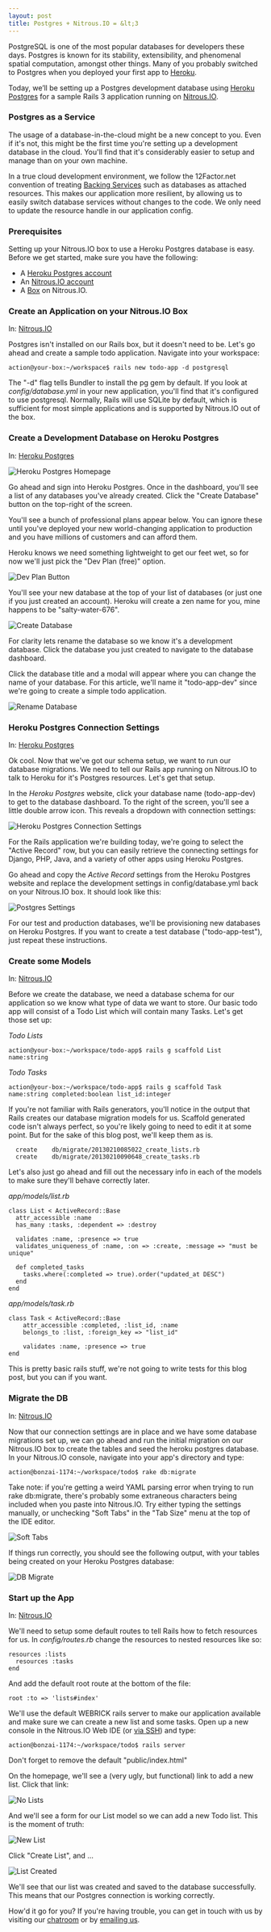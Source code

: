 ```yaml
---
layout: post
title: Postgres + Nitrous.IO = &lt;3
---
```


PostgreSQL is one of the most popular databases for developers these days. Postgres is known for its stability, extensibility, and phenomenal spatial computation, amongst other things. Many of you probably switched to Postgres when you deployed your first app to [Heroku](http://heroku.com).

Today, we&rsquo;ll be setting up a Postgres development database using [Heroku Postgres](https://postgres.heroku.com) for a sample Rails 3 application running on [Nitrous.IO](https://www.nitrous.io/).

###  Postgres as a Service

The usage of a database-in-the-cloud might be a new concept to you. Even if it's not, this might be the first time you're setting up a development database in the cloud. You'll find that it's considerably easier to setup and manage than on your own machine.

In a true cloud development environment, we follow the 12Factor.net convention of treating [Backing Services](http://12factor.net/backing-services) such as databases as attached resources. This makes our application more resilient, by allowing us to easily switch database services without changes to the code. We only need to update the resource handle in our application config.

### Prerequisites

Setting up your Nitrous.IO box to use a Heroku Postgres database is easy. Before we get started, make sure you have the following:

* A [Heroku Postgres account](https://postgres.heroku.com/)
* An [Nitrous.IO account](https://www.nitrous.io/)
* A [Box](http://help.nitrous.io/box-new/) on Nitrous.IO.

### Create an Application on your Nitrous.IO Box

In: [Nitrous.IO](https://www.nitrous.io/)

Postgres isn't installed on our Rails box, but it doesn't need to be. Let's go ahead and create a sample todo application. Navigate into your workspace:

    action@your-box:~/workspace$ rails new todo-app -d postgresql

The "-d" flag tells Bundler to install the pg gem by default. If you look at *config/database.yml* in your new application, you'll find that it's configured to use postgresql. Normally, Rails will use SQLite by default, which is sufficient for most simple applications and is supported by Nitrous.IO out of the box.

### Create a Development Database on Heroku Postgres

In: [Heroku Postgres](https://postgres.heroku.com)

![Heroku Postgres Homepage](https://raw.github.com/action-io/action-assets/master/support/screenshots/postgres/hpgres.png)

Go ahead and sign into Heroku Postgres. Once in the dashboard, you'll see a list of any databases you've already created. Click the "Create Database" button on the top-right of the screen.

You'll see a bunch of professional plans appear below. You can ignore these until you've deployed your new world-changing application to production and you have millions of customers and can afford them.

Heroku knows we need something lightweight to get our feet wet, so for now we'll just pick the "Dev Plan (free)" option.

![Dev Plan Button](https://raw.github.com/action-io/action-assets/master/support/screenshots/postgres/dev-plan.png)

You'll see your new database at the top of your list of databases (or just one if you just created an account). Heroku will create a zen name for you, mine happens to be "salty-water-676".

![Create Database](https://raw.github.com/action-io/action-assets/master/support/screenshots/postgres/create-database.png)

For clarity lets rename the database so we know it's a development database. Click the database you just created to navigate to the database dashboard.

Click the database title and a modal will appear where you can change the name of your database. For this article, we'll name it "todo-app-dev" since we're going to create a simple todo application.

![Rename Database](https://raw.github.com/action-io/action-assets/master/support/screenshots/postgres/database-rename.png)

### Heroku Postgres Connection Settings

In: [Heroku Postgres](https://postgres.heroku.com)

Ok cool. Now that we've got our schema setup, we want to run our database migrations. We need to tell our Rails app running on Nitrous.IO to talk to Heroku for it's Postgres resources. Let's get that setup.

In the *Heroku Postgres* website, click your database name (todo-app-dev) to get to the database dashboard. To the right of the screen, you'll see a little double arrow icon. This reveals a dropdown with connection settings:

![Heroku Postgres Connection Settings](https://raw.github.com/action-io/action-assets/master/support/screenshots/postgres/connection-settings.png)

For the Rails application we're building today, we're going to select the "Active Record" row, but you can easily retrieve the connecting settings for Django, PHP, Java, and a variety of other apps using Heroku Postgres.

Go ahead and copy the *Active Record* settings from the Heroku Postgres website and replace the development settings in config/database.yml back on your Nitrous.IO box. It should look like this:

![Postgres Settings](https://raw.github.com/action-io/action-assets/master/support/screenshots/postgres/databaseyml.png)

<p class="note">For our test and production databases, we'll be provisioning new databases on Heroku Postgres. If you want to create a test database ("todo-app-test"), just repeat these instructions.</p>

### Create some Models

In: [Nitrous.IO](https://www.nitrous.io/)

Before we create the database, we need a database schema for our application so we know what type of data we want to store. Our basic todo app will consist of a Todo List which will contain many Tasks. Let's get those set up:

*Todo Lists*

    action@your-box:~/workspace/todo-app$ rails g scaffold List name:string

*Todo Tasks*

    action@your-box:~/workspace/todo-app$ rails g scaffold Task name:string completed:boolean list_id:integer

<p class="note">If you're not familiar with Rails generators, you'll notice in the output that Rails creates our database migration models for us. Scaffold generated code isn't always perfect, so you're likely going to need to edit it at some point. But for the sake of this blog post, we'll keep them as is. </p>

      create    db/migrate/20130210085022_create_lists.rb
      create    db/migrate/20130210090648_create_tasks.rb

Let's also just go ahead and fill out the necessary info in each of the models to make sure they'll behave correctly later.

*app/models/list.rb*

    class List < ActiveRecord::Base
      attr_accessible :name
      has_many :tasks, :dependent => :destroy

      validates :name, :presence => true
      validates_uniqueness_of :name, :on => :create, :message => "must be unique"

      def completed_tasks
        tasks.where(:completed => true).order("updated_at DESC")
      end
    end

*app/models/task.rb*

    class Task < ActiveRecord::Base
        attr_accessible :completed, :list_id, :name
        belongs_to :list, :foreign_key => "list_id"

        validates :name, :presence => true
    end

This is pretty basic rails stuff, we're not going to write tests for this blog post, but you can if you want.

### Migrate the DB

In: [Nitrous.IO](https://www.nitrous.io)

Now that our connection settings are in place and we have some database migrations set up, we can go ahead and run the initial migration on our Nitrous.IO box to create the tables and seed the heroku postgres database. In your Nitrous.IO console, navigate into your app's directory and type:

    action@bonzai-1174:~/workspace/todo$ rake db:migrate

<p class="alert">Take note: if you're getting a weird YAML parsing error when trying to run rake db:migrate, there's probably some extraneous characters being included when you paste into Nitrous.IO. Try either typing the settings manually, or unchecking "Soft Tabs" in the "Tab Size" menu at the top of the IDE editor.</p>

![Soft Tabs](https://raw.github.com/action-io/action-assets/master/support/screenshots/tab-menu.png)

If things run correctly, you should see the following output, with your tables being created on your Heroku Postgres database:

![DB Migrate](https://raw.github.com/action-io/action-assets/master/support/screenshots/postgres/db-migrate.png)

### Start up the App

In: [Nitrous.IO](https://www.nitrous.io/)

We'll need to setup some default routes to tell Rails how to fetch resources for us. In *config/routes.rb* change the resources to nested resources like so:

    resources :lists
      resources :tasks
    end

And add the default root route at the bottom of the file:

    root :to => 'lists#index'

We'll use the default WEBRICK rails server to make our application available and make sure we can create a new list and some tasks. Open up a new console in the Nitrous.IO Web IDE (or [via SSH](http://help.action.io/ssh-add/)) and type:

    action@bonzai-1174:~/workspace/todo$ rails server

<p class="alert">Don't forget to remove the default "public/index.html"</p>

On the homepage, we'll see a (very ugly, but functional) link to add a new list.  Click that link:

![No Lists](https://raw.github.com/action-io/action-assets/master/support/screenshots/postgres/listy-1.png)

And we'll see a form for our List model so we can add a new Todo list. This is the moment of truth:

![New List](https://raw.github.com/action-io/action-assets/master/support/screenshots/postgres/listy-2.png)

Click "Create List", and ...

![List Created](https://raw.github.com/action-io/action-assets/master/support/screenshots/postgres/listy-3.png)

We'll see that our list was created and saved to the database successfully. This means that our Postgres connection is working correctly.

How'd it go for you? If you're having trouble, you can get in touch with us by visiting our [chatroom](https://www.nitrous.io/chat) or by [emailing us](mailto:support@nitrous.io).






